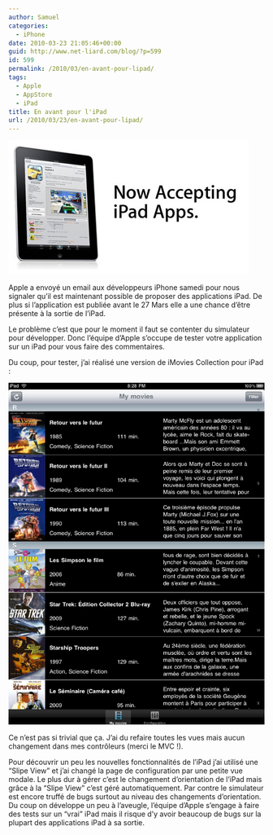 ```yaml
---
author: Samuel
categories:
  - iPhone
date: 2010-03-23 21:05:46+00:00
guid: http://www.net-liard.com/blog/?p=599
id: 599
permalink: /2010/03/en-avant-pour-lipad/
tags:
  - Apple
  - AppStore
  - iPad
title: En avant pour l'iPad
url: /2010/03/23/en-avant-pour-lipad/
---
```


![photo](/images/uploads/2010/03/ipad.png)

Apple a envoyé un email aux développeurs iPhone samedi pour nous signaler qu&#8217;il est maintenant possible de proposer des applications iPad. De plus si l&#8217;application est publiée avant le 27 Mars elle a une chance d&#8217;être présente à la sortie de l&#8217;iPad.

Le problème c&#8217;est que pour le moment il faut se contenter du simulateur pour développer. Donc l&#8217;équipe d&#8217;Apple s&#8217;occupe de tester votre application sur un iPad pour vous faire des commentaires.

Du coup, pour tester, j&#8217;ai réalisé une version de iMovies Collection pour iPad :


![photo](/images/uploads/2010/03/screen1.png)

Ce n&#8217;est pas si trivial que ça. J&#8217;ai du refaire toutes les vues mais aucun changement dans mes contrôleurs (merci le MVC !).

Pour découvrir un peu les nouvelles fonctionnalités de l&#8217;iPad j&#8217;ai utilisé une &#8220;Slipe View&#8221; et j&#8217;ai changé la page de configuration par une petite vue modale. Le plus dur à gérer c&#8217;est le changement d&#8217;orientation de l&#8217;iPad mais grâce à la &#8220;Slipe View&#8221; c&#8217;est géré automatiquement. Par contre le simulateur est encore truffé de bugs surtout au niveau des changements d&#8217;orientation. Du coup on développe un peu à l&#8217;aveugle, l&#8217;équipe d&#8217;Apple s&#8217;engage à faire des tests sur un &#8220;vrai&#8221; iPad mais il risque d&#8217;y avoir beaucoup de bugs sur la plupart des applications iPad à sa sortie.
